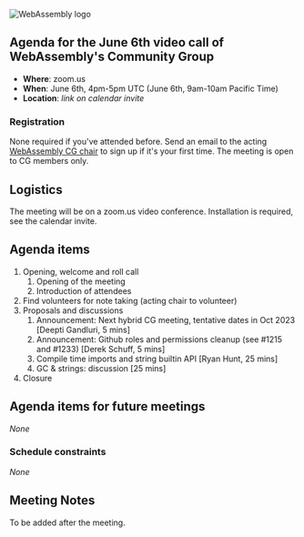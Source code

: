 ![WebAssembly logo](/images/WebAssembly.png)

## Agenda for the June 6th video call of WebAssembly's Community Group

- **Where**: zoom.us
- **When**: June 6th, 4pm-5pm UTC (June 6th, 9am-10am Pacific Time)
- **Location**: *link on calendar invite*

### Registration

None required if you've attended before. Send an email to the acting [WebAssembly CG chair](mailto:webassembly-cg-chair@chromium.org)
to sign up if it's your first time. The meeting is open to CG members only.

## Logistics

The meeting will be on a zoom.us video conference.
Installation is required, see the calendar invite.

## Agenda items

1. Opening, welcome and roll call
    1. Opening of the meeting
    1. Introduction of attendees
1. Find volunteers for note taking (acting chair to volunteer)
1. Proposals and discussions
    1. Announcement: Next hybrid CG meeting, tentative dates in Oct 2023 [Deepti Gandluri, 5 mins]
    2. Announcement: Github roles and permissions cleanup (see #1215 and #1233) [Derek Schuff, 5 mins]
    3. Compile time imports and string builtin API [Ryan Hunt, 25 mins]
    4. GC & strings: discussion [25 mins]
1. Closure

## Agenda items for future meetings

*None*

### Schedule constraints

*None*

## Meeting Notes

To be added after the meeting.
